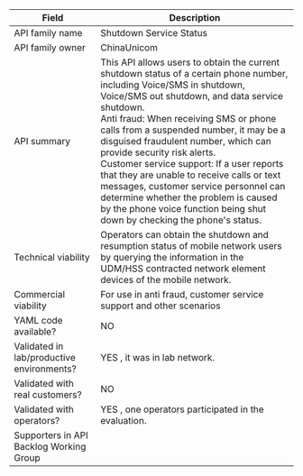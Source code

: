 | **Field** | Description | 
| ---- | ----- |
| API family name | Shutdown Service Status |
| API family owner | ChinaUnicom |
| API summary | This API allows users to obtain the current shutdown status of a certain phone number, including Voice/SMS in shutdown, Voice/SMS out shutdown, and data service shutdown.<br>Anti fraud: When receiving SMS or phone calls from a suspended number, it may be a disguised fraudulent number, which can provide security risk alerts.<br>Customer service support: If a user reports that they are unable to receive calls or text messages, customer service personnel can determine whether the problem is caused by the phone voice function being shut down by checking the phone's status. |
| Technical viability | Operators can obtain the shutdown and resumption status of mobile network users by querying the information in the UDM/HSS contracted network element devices of the mobile network. 
| Commercial viability | For use in anti fraud, customer service support and other scenarios|
| YAML code available? | NO |
| Validated in lab/productive environments? | YES , it was in lab network. |
| Validated with real customers? | NO |
| Validated with operators? | YES , one operators participated in the evaluation. |
| Supporters in API Backlog Working Group |  |
